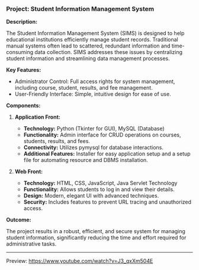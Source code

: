 ### Project: Student Information Management System

**Description:**

The Student Information Management System (SIMS) is designed to help educational institutions efficiently manage student records. Traditional manual systems often lead to scattered, redundant information and time-consuming data collection. SIMS addresses these issues by centralizing student information and streamlining data management processes.

**Key Features:**

* Administrator Control: Full access rights for system management, including course, student, results, and fee management.
* User-Friendly Interface: Simple, intuitive design for ease of use.

**Components:**

1. **Application Front:**

    * **Technology:** Python (Tkinter for GUI), MySQL (Database)
    * **Functionality:** Admin interface for CRUD operations on courses, students, results, and fees.
    * **Connectivity:** Utilizes pymysql for database interactions.
    * **Additional Features:** Installer for easy application setup and a setup file for automating resource and DBMS installation.

2. **Web Front:**

    * **Technology:** HTML, CSS, JavaScript, Java Servlet Technology
    * **Functionality:** Allows students to log in and view their details.
    * **Design:** Modern, elegant UI with advanced techniques.
    * **Security:** Includes features to prevent URL tracing and unauthorized access.

**Outcome:**

The project results in a robust, efficient, and secure system for managing student information, significantly reducing the time and effort required for administrative tasks.

---

Preview: https://www.youtube.com/watch?v=J3_qxXm504E

